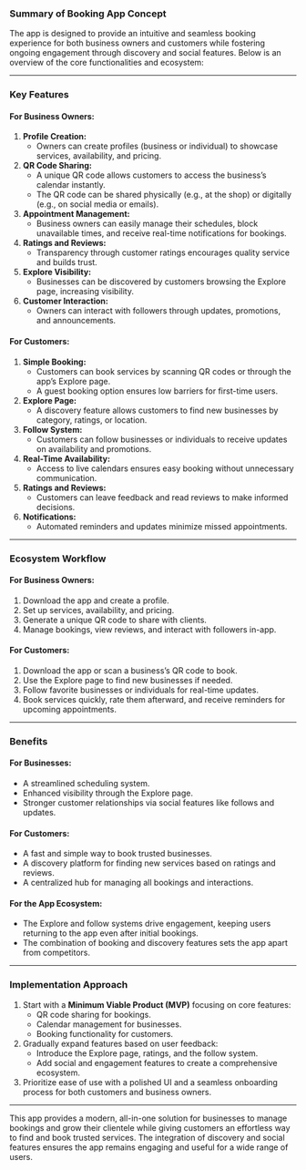 ### Summary of Booking App Concept

The app is designed to provide an intuitive and seamless booking experience for both business owners and customers while fostering ongoing engagement through discovery and social features. Below is an overview of the core functionalities and ecosystem:

---

### **Key Features**

#### For Business Owners:
1. **Profile Creation:**
   - Owners can create profiles (business or individual) to showcase services, availability, and pricing.
2. **QR Code Sharing:**
   - A unique QR code allows customers to access the business’s calendar instantly.
   - The QR code can be shared physically (e.g., at the shop) or digitally (e.g., on social media or emails).
3. **Appointment Management:**
   - Business owners can easily manage their schedules, block unavailable times, and receive real-time notifications for bookings.
4. **Ratings and Reviews:**
   - Transparency through customer ratings encourages quality service and builds trust.
5. **Explore Visibility:**
   - Businesses can be discovered by customers browsing the Explore page, increasing visibility.
6. **Customer Interaction:**
   - Owners can interact with followers through updates, promotions, and announcements.

#### For Customers:
1. **Simple Booking:**
   - Customers can book services by scanning QR codes or through the app’s Explore page.
   - A guest booking option ensures low barriers for first-time users.
2. **Explore Page:**
   - A discovery feature allows customers to find new businesses by category, ratings, or location.
3. **Follow System:**
   - Customers can follow businesses or individuals to receive updates on availability and promotions.
4. **Real-Time Availability:**
   - Access to live calendars ensures easy booking without unnecessary communication.
5. **Ratings and Reviews:**
   - Customers can leave feedback and read reviews to make informed decisions.
6. **Notifications:**
   - Automated reminders and updates minimize missed appointments.

---

### **Ecosystem Workflow**

#### For Business Owners:
1. Download the app and create a profile.
2. Set up services, availability, and pricing.
3. Generate a unique QR code to share with clients.
4. Manage bookings, view reviews, and interact with followers in-app.

#### For Customers:
1. Download the app or scan a business’s QR code to book.
2. Use the Explore page to find new businesses if needed.
3. Follow favorite businesses or individuals for real-time updates.
4. Book services quickly, rate them afterward, and receive reminders for upcoming appointments.

---

### **Benefits**

#### For Businesses:
- A streamlined scheduling system.
- Enhanced visibility through the Explore page.
- Stronger customer relationships via social features like follows and updates.

#### For Customers:
- A fast and simple way to book trusted businesses.
- A discovery platform for finding new services based on ratings and reviews.
- A centralized hub for managing all bookings and interactions.

#### For the App Ecosystem:
- The Explore and follow systems drive engagement, keeping users returning to the app even after initial bookings.
- The combination of booking and discovery features sets the app apart from competitors.

---

### **Implementation Approach**

1. Start with a **Minimum Viable Product (MVP)** focusing on core features:
   - QR code sharing for bookings.
   - Calendar management for businesses.
   - Booking functionality for customers.
2. Gradually expand features based on user feedback:
   - Introduce the Explore page, ratings, and the follow system.
   - Add social and engagement features to create a comprehensive ecosystem.
3. Prioritize ease of use with a polished UI and a seamless onboarding process for both customers and business owners.

---

This app provides a modern, all-in-one solution for businesses to manage bookings and grow their clientele while giving customers an effortless way to find and book trusted services. The integration of discovery and social features ensures the app remains engaging and useful for a wide range of users.